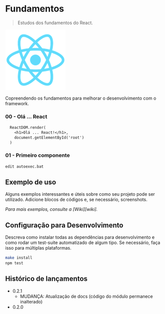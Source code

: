 # Fundamentos
> Estudos dos fundamentos do React.

![NPM Version](public/logo192.png)

Copreendendo os fundamentos para melhorar o desenvolvimento com o framework.

### 00 - Olá ... React

```
  ReactDOM.render(
    <h1>Olá ... React!</h1>,
    document.getElementById('root')
  )
```
### 01 - Primeiro componente

```sh
edit autoexec.bat
```

## Exemplo de uso

Alguns exemplos interessantes e úteis sobre como seu projeto pode ser utilizado. Adicione blocos de códigos e, se necessário, screenshots.

_Para mais exemplos, consulte a [Wiki][wiki]._ 

## Configuração para Desenvolvimento

Descreva como instalar todas as dependências para desenvolvimento e como rodar um test-suite automatizado de algum tipo. Se necessário, faça isso para múltiplas plataformas.

```sh
make install
npm test
```

## Histórico de lançamentos

* 0.2.1
    * MUDANÇA: Atualização de docs (código do módulo permanece inalterado)
* 0.2.0
